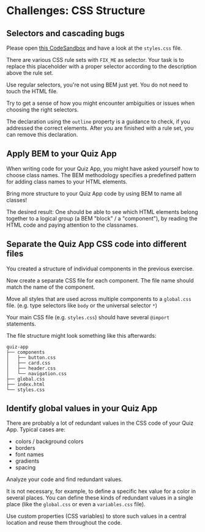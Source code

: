 # Challenges: CSS Structure

## Selectors and cascading bugs

Please open
[this CodeSandbox](https://codesandbox.io/s/github/neuefische/web-exercises/sessions/css-structure/selectors-and-cascading?file=/css/styles.css)
and have a look at the `styles.css` file.

There are various CSS rule sets with `FIX_ME` as selector. Your task is to replace this placeholder
with a proper selector according to the description above the rule set.

Use regular selectors, you're not using BEM just yet. You do not need to touch the HTML file.

Try to get a sense of how you might encounter ambiguities or issues when choosing the right selectors.

The declaration using the `outline` property is a guidance to check, if you addressed the correct
elements. After you are finished with a rule set, you can remove this declaration.

## Apply BEM to your Quiz App

When writing code for your Quiz App, you might have asked yourself how to choose class names. The BEM
methodology specifies a predefined pattern for adding class names to your HTML elements.

Bring more structure to your Quiz App code by using BEM to name all classes!

The desired result: One should be able to see which HTML elements belong together to a logical group
(a BEM "block" / a "component"), by reading the HTML code and paying attention to the classnames.

## Separate the Quiz App CSS code into different files

You created a structure of individual components in the previous exercise.

Now create a separate CSS file for each component. The file name should match the name of the component.

Move all styles that are used across multiple components to a `global.css` file.
(e.g. type selectors like `body` or the universal selector `*`)

Your main CSS file (e.g. `styles.css`) should have several `@import` statements.

The file structure might look something like this afterwards:

```
quiz-app
├── components
│   ├── button.css
│   ├── card.css
│   ├── header.css
│   └── navigation.css
├── global.css
├── index.html
└── styles.css
```

## Identify global values in your Quiz App

There are probably a lot of redundant values in the CSS code of your Quiz App. Typical cases are:

- colors / background colors
- borders
- font names
- gradients
- spacing

Analyze your code and find redundant values.

It is not necessary, for example, to define a specific hex value for a color in several places. You can define these kinds of redundant values in a single place (like the `global.css` or even a `variables.css` file).

Use custom properties (CSS variables) to store such values in a central location and reuse them throughout the code.
